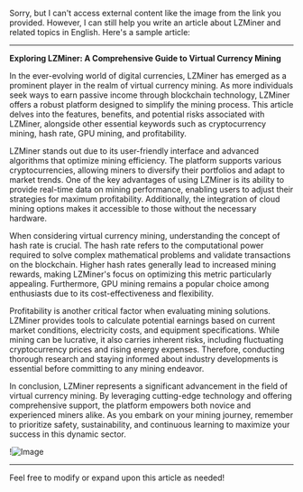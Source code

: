 Sorry, but I can't access external content like the image from the link you provided. However, I can still help you write an article about LZMiner and related topics in English. Here's a sample article:

---

**Exploring LZMiner: A Comprehensive Guide to Virtual Currency Mining**

In the ever-evolving world of digital currencies, LZMiner has emerged as a prominent player in the realm of virtual currency mining. As more individuals seek ways to earn passive income through blockchain technology, LZMiner offers a robust platform designed to simplify the mining process. This article delves into the features, benefits, and potential risks associated with LZMiner, alongside other essential keywords such as cryptocurrency mining, hash rate, GPU mining, and profitability.

LZMiner stands out due to its user-friendly interface and advanced algorithms that optimize mining efficiency. The platform supports various cryptocurrencies, allowing miners to diversify their portfolios and adapt to market trends. One of the key advantages of using LZMiner is its ability to provide real-time data on mining performance, enabling users to adjust their strategies for maximum profitability. Additionally, the integration of cloud mining options makes it accessible to those without the necessary hardware.

When considering virtual currency mining, understanding the concept of hash rate is crucial. The hash rate refers to the computational power required to solve complex mathematical problems and validate transactions on the blockchain. Higher hash rates generally lead to increased mining rewards, making LZMiner's focus on optimizing this metric particularly appealing. Furthermore, GPU mining remains a popular choice among enthusiasts due to its cost-effectiveness and flexibility.

Profitability is another critical factor when evaluating mining solutions. LZMiner provides tools to calculate potential earnings based on current market conditions, electricity costs, and equipment specifications. While mining can be lucrative, it also carries inherent risks, including fluctuating cryptocurrency prices and rising energy expenses. Therefore, conducting thorough research and staying informed about industry developments is essential before committing to any mining endeavor.

In conclusion, LZMiner represents a significant advancement in the field of virtual currency mining. By leveraging cutting-edge technology and offering comprehensive support, the platform empowers both novice and experienced miners alike. As you embark on your mining journey, remember to prioritize safety, sustainability, and continuous learning to maximize your success in this dynamic sector.

!![Image](https://github.com/user-attachments/assets/3be06921-4469-491d-bd37-5f14c53422b7)

--- 

Feel free to modify or expand upon this article as needed!